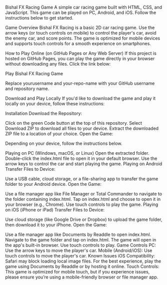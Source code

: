 Bishal FX Racing Game
A simple car racing game built with HTML, CSS, and JavaScript. This game can be played on PC, Android, and iOS. Follow the instructions below to get started.

Game Overview
Bishal FX Racing is a basic 2D car racing game. Use the arrow keys (or touch controls on mobile) to control the player's car, avoid the enemy car, and score points. The game is optimized for mobile devices and supports touch controls for a smooth experience on smartphones.

How to Play
Online (on GitHub Pages or Any Web Server)
If this project is hosted on GitHub Pages, you can play the game directly in your browser without downloading any files. Click the link below:

Play Bishal FX Racing Game

Replace yourusername and your-repo-name with your GitHub username and repository name.

Download and Play Locally
If you'd like to download the game and play it locally on your device, follow these instructions:

Installation
Download the Repository:

Click on the green Code button at the top of this repository.
Select Download ZIP to download all files to your device.
Extract the downloaded ZIP file to a location of your choice.
Open the Game:

Depending on your device, follow the instructions below.

Playing on PC (Windows, macOS, or Linux)
Open the extracted folder.
Double-click the index.html file to open it in your default browser.
Use the arrow keys to control the car and start playing the game.
Playing on Android
Transfer Files to Device:

Use a USB cable, cloud storage, or a file-sharing app to transfer the game folder to your Android device.
Open the Game:

Use a file manager app like File Manager or Total Commander to navigate to the folder containing index.html.
Tap on index.html and choose to open it in your browser (e.g., Chrome).
Use touch controls to play the game.
Playing on iOS (iPhone or iPad)
Transfer Files to Device:

Use cloud storage (like Google Drive or Dropbox) to upload the game folder, then download it to your iPhone.
Open the Game:

Use a file manager app like Documents by Readdle to open index.html.
Navigate to the game folder and tap on index.html.
The game will open in the app's built-in browser. Use touch controls to play.
Game Controls
PC: Use the arrow keys to move the player's car.
Mobile (Android/iOS): Use touch controls to move the player's car.
Known Issues
iOS Compatibility: Safari may block loading local image files. For the best experience, play the game using Documents by Readdle or by hosting it online.
Touch Controls: This game is optimized for mobile touch, but if you experience issues, please ensure you’re using a mobile-friendly browser or file manager app.
